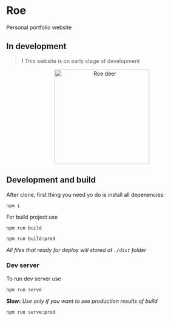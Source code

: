 # Roe
Personal portfolio website

## In development

> **!** This website is on early stage of development

<p align="center">
  <img height="250" src="https://user-images.githubusercontent.com/33353900/126211703-b5b796fc-0337-44fa-9161-742be91af148.png" alt="Roe deer">
</p>

## Development and build

After clone, first thing you need yo do is install all depenencies:
```
npm i
```
For build project use 
```
npm run build
```
```
npm run build:prod
```
*All files that ready for deploy will stored at ```./dist``` folder*
### Dev server
To run dev server use
```
npm run serve
```
**Slow:** *Use only if you want to see production results of build*
```
npm run serve:prod
```
